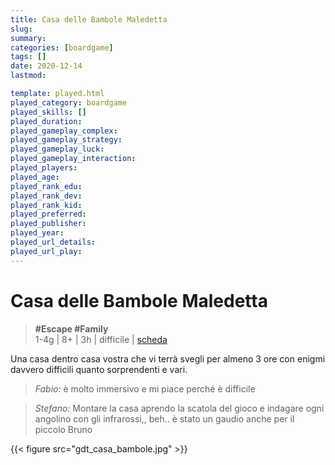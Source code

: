 ```yaml
---
title: Casa delle Bambole Maledetta
slug: 
summary: 
categories: [boardgame]
tags: []
date: 2020-12-14
lastmod: 

template: played.html
played_category: boardgame
played_skills: []
played_duration: 
played_gameplay_complex: 
played_gameplay_strategy: 
played_gameplay_luck: 
played_gameplay_interaction: 
played_players: 
played_age: 
played_rank_edu: 
played_rank_dev: 
played_rank_kid: 
played_preferred: 
played_publisher: 
played_year: 
played_url_details: 
played_url_play: 
---
```


# Casa delle Bambole Maledetta
> **#Escape #Family**  
> 1-4g | 8+ | 3h | difficile | [scheda](https://www.boardgamegeek.com/boardgame/311686/escape-room-cursed-dollhouse)  

Una casa dentro casa vostra che vi terrà svegli per almeno 3 ore con enigmi davvero difficili quanto sorprendenti e vari.  

> *Fabio:*
> è molto immersivo e mi piace perché è difficile

> *Stefano:*
> Montare la casa aprendo la scatola del gioco e indagare ogni angolino con gli infrarossi,, beh.. è stato un gaudio anche per il piccolo Bruno

{{< figure src="gdt_casa_bambole.jpg" >}}

